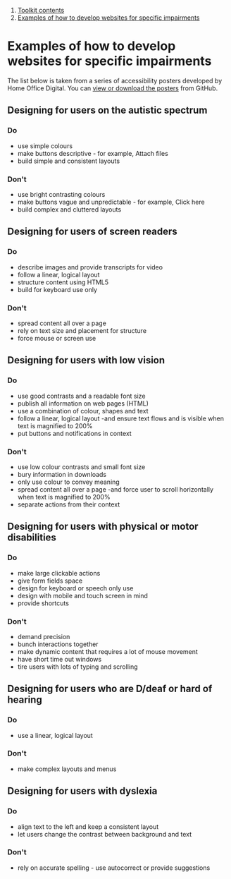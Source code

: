 1.  [Toolkit contents](contents)
2.  [Examples of how to develop websites for specific impairments](#)

# Examples of how to develop websites for specific impairments

The list below is taken from a series of accessibility posters developed by Home Office Digital. You can [view or download the posters](https://ukhomeoffice.github.io/accessibility-posters/posters/accessibility-posters.pdf "accessibility posters")  from GitHub.

## Designing for users on the autistic spectrum

### Do

*   use simple colours
*   make buttons descriptive - for example, Attach files
*   build simple and consistent layouts

### Don't

*   use bright contrasting colours
*   make buttons vague and unpredictable - for example, Click here
*   build complex and cluttered layouts

## Designing for users of screen readers

### Do

*   describe images and provide transcripts for video
*   follow a linear, logical layout
*   structure content using HTML5
*   build for keyboard use only

### Don't

*   spread content all over a page
*   rely on text size and placement for structure
*   force mouse or screen use

## Designing for users with low vision

### Do

*   use good contrasts and a readable font size
*   publish all information on web pages (HTML)
*   use a combination of colour, shapes and text
*   follow a linear, logical layout -and ensure text flows and is visible when text is magnified to 200%
*   put buttons and notifications in context

### Don't

*   use low colour contrasts and small font size
*   bury information in downloads
*   only use colour to convey meaning
*   spread content all over a page -and force user to scroll horizontally when text is magnified to 200%
*   separate actions from their context

## Designing for users with physical or motor disabilities

### Do

*   make large clickable actions
*   give form fields space
*   design for keyboard or speech only use
*   design with mobile and touch screen in mind
*   provide shortcuts

### Don't

*   demand precision
*   bunch interactions together
*   make dynamic content that requires a lot of mouse movement
*   have short time out windows
*   tire users with lots of typing and scrolling

## Designing for users who are D/deaf or hard of hearing

### Do

*   use a linear, logical layout

### Don't

*   make complex layouts and menus

## Designing for users with dyslexia

### Do

*   align text to the left and keep a consistent layout
*   let users change the contrast between background and text

### Don't

*   rely on accurate spelling - use autocorrect or provide suggestions
